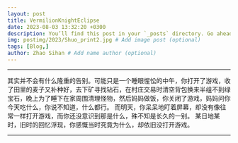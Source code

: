 ```yaml
---
layout: post
title: VermilionKnightEclipse
date: 2023-08-03 13:32:20 +0300
description: You’ll find this post in your `_posts` directory. Go ahead and edit it and re-build the site to see your changes. # Add post description (optional)
img: postimg/2023/Shuo_print2.jpg # Add image post (optional)
tags: [Blog,]
author: Zhao Sihan # Add name author (optional)
---
```


***

其实并不会有什么隆重的告别。可能只是一个睡眼惺忪的中午，你打开了游戏，收了田里的麦子又补种好，去下矿寻找钻石，在村庄交易时清空背包换来半组不到绿宝石，晚上为了睡下在家周围清理怪物，然后妈妈做饭，你关闭了游戏，妈妈问你今天吃什么，你说不知道，什么都行。
而明天，你呆呆地盯着屏幕，却没有像往常一样打开游戏，而你还没意识到那是什么，殊不知是长久的一别。
某日地某时，旧时的回忆浮现，你感慨当时究竟为什么，却依旧没打开游戏。

***
